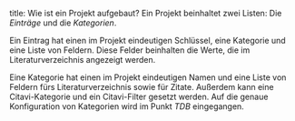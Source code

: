 title: Wie ist ein Projekt aufgebaut?
Ein Projekt beinhaltet zwei Listen: Die *Einträge* und die *Kategorien*.

Ein Eintrag hat einen im Projekt eindeutigen Schlüssel, eine Kategorie und eine Liste von Feldern. Diese Felder
beinhalten die Werte, die im Literaturverzeichnis angezeigt werden.

Eine Kategorie hat einen im Projekt eindeutigen Namen und eine Liste von Feldern fürs Literaturverzeichnis sowie für
Zitate. Außerdem kann eine Citavi-Kategorie und ein Citavi-Filter gesetzt werden. Auf die genaue Konfiguration von
Kategorien wird im Punkt *TDB* eingegangen.
